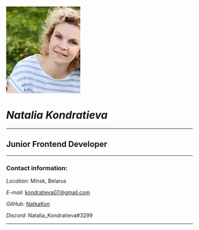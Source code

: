 ![Natalia Kondratieva](NatkaKon.png)

# *Natalia Kondratieva*
---
## Junior Frontend Developer
---
### **Contact information:**

*Location:* Minsk, Belarus

*E-mail:* kondratieva07@gmail.com

*GitHub:* [NatkaKon](https://github.com/NatkaKon)

*Discord:* Natalia_Kondratieva#3299

---
